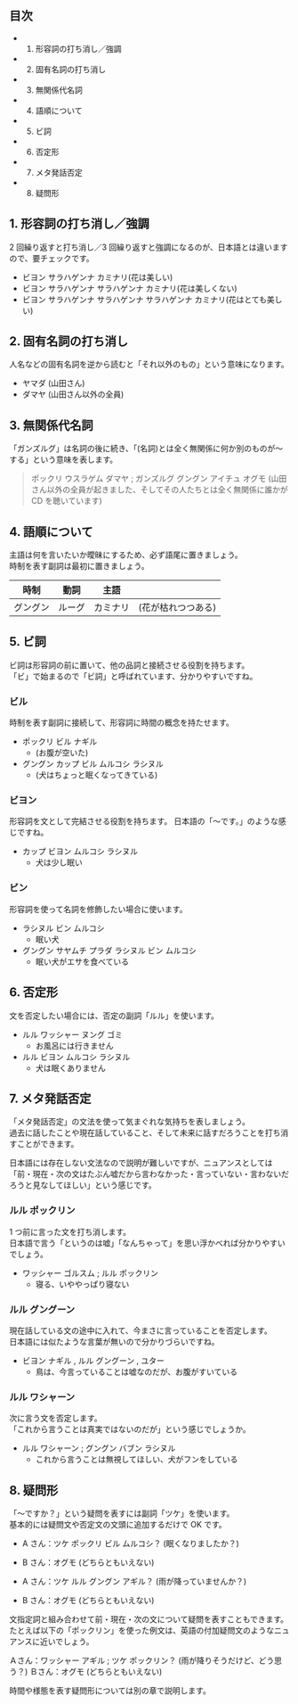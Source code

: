 ## 目次

* 1. 形容詞の打ち消し／強調
* 2. 固有名詞の打ち消し
* 3. 無関係代名詞
* 4. 語順について
* 5. ビ詞
* 6. 否定形
* 7. メタ発話否定
* 8. 疑問形

## 1. 形容詞の打ち消し／強調

2 回繰り返すと打ち消し／3 回繰り返すと強調になるのが、日本語とは違いますので、要チェックです。

* ビヨン サラハゲンナ カミナリ(花は美しい)
* ビヨン サラハゲンナ サラハゲンナ カミナリ(花は美しくない)
* ビヨン サラハゲンナ サラハゲンナ サラハゲンナ カミナリ(花はとても美しい)

## 2. 固有名詞の打ち消し

人名などの固有名詞を逆から読むと「それ以外のもの」という意味になります。

* ヤマダ (山田さん)
* ダマヤ (山田さん以外の全員)

## 3. 無関係代名詞

「ガンズルグ」は名詞の後に続き、「(名詞)とは全く無関係に何か別のものが〜する」という意味を表します。

> ポックリ ウスラゲム ダマヤ ; ガンズルグ グングン アイチュ オグモ
> (山田さん以外の全員が起きました、そしてその人たちとは全く無関係に誰かが CD を聴いています)

## 4. 語順について

主語は何を言いたいか曖昧にするため、必ず語尾に置きましょう。  
時制を表す副詞は最初に置きましょう。

|時制  | 動詞  |主語 | |
|------|------|----|-|
| グングン | ルーグ | カミナリ | (花が枯れつつある) |

## 5. ビ詞

ビ詞は形容詞の前に置いて、他の品詞と接続させる役割を持ちます。  
「ビ」で始まるので「ビ詞」と呼ばれています、分かりやすいですね。

### ビル

時制を表す副詞に接続して、形容詞に時間の概念を持たせます。

* ポックリ ビル ナギル
    * (お腹が空いた)
* グングン カップ ビル ムルコシ ラシヌル
    * (犬はちょっと眠くなってきている)

### ビヨン

形容詞を文として完結させる役割を持ちます。
日本語の「〜です。」のような感じですね。

* カップ ビヨン ムルコシ ラシヌル
    * 犬は少し眠い

### ビン

形容詞を使って名詞を修飾したい場合に使います。

* ラシヌル ビン ムルコシ
    * 眠い犬
* グングン サヤムチ プラダ ラシヌル ビン ムルコシ
    * 眠い犬がエサを食べている

## 6. 否定形

文を否定したい場合には、否定の副詞「ルル」を使います。

* ルル ワッシャー ヌング ゴミ
    * お風呂には行きません
* ルル ビヨン ムルコシ ラシヌル
    * 犬は眠くありません

## 7. メタ発話否定

「メタ発話否定」の文法を使って気まぐれな気持ちを表しましょう。  
過去に話したことや現在話していること、そして未来に話すだろうことを打ち消すことができます。

日本語には存在しない文法なので説明が難しいですが、ニュアンスとしては「前・現在・次の文はたぶん嘘だから言わなかった・言っていない・言わないだろうと見なしてほしい」という感じです。

### ルル ポックリン

1 つ前に言った文を打ち消します。  
日本語で言う「というのは嘘」「なんちゃって」を思い浮かべれば分かりやすいでしょう。

* ワッシャー ゴルスム ; ルル ポックリン
    * 寝る、いややっぱり寝ない

### ルル グングーン

現在話している文の途中に入れて、今まさに言っていることを否定します。  
日本語には似たような言葉が無いので分かりづらいですね。

* ビヨン ナギル , ルル グングーン , ユター
    * 鳥は、今言っていることは嘘なのだが、お腹がすいている

### ルル ワシャーン

次に言う文を否定します。  
「これから言うことは真実ではないのだが」という感じでしょうか。

* ルル ワシャーン ; グングン バブン ラシヌル
    * これから言うことは無視してほしい、犬がフンをしている

## 8. 疑問形

「〜ですか？」という疑問を表すには副詞「ツケ」を使います。  
基本的には疑問文や否定文の文頭に追加するだけで OK です。

* A さん：ツケ ポックリ ビル ムルコシ？ (眠くなりましたか？)
* B さん：オグモ (どちらともいえない)

* A さん：ツケ ルル グングン アギル？ (雨が降っていませんか？)  
* B さん：オグモ (どちらともいえない)

文指定詞と組み合わせて前・現在・次の文について疑問を表すこともできます。  
たとえば以下の「ポックリン」を使った例文は、英語の付加疑問文のようなニュアンスに近いでしょう。

Ａさん：ワッシャー アギル ; ツケ ポックリン？ (雨が降りそうだけど、どう思う？)
Ｂさん：オグモ (どちらともいえない)

時間や様態を表す疑問形については別の章で説明します。
